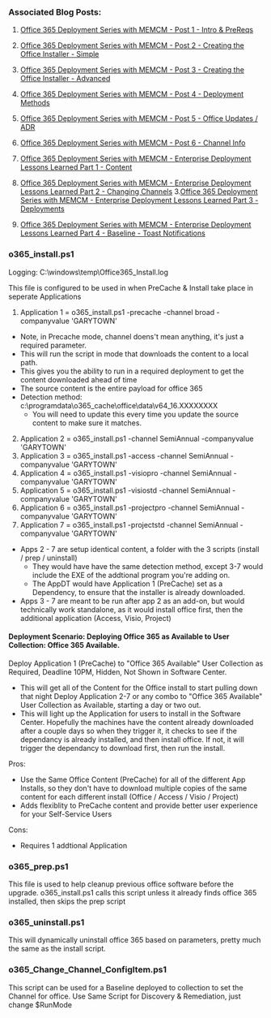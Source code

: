 
### Associated Blog Posts:
1. [Office 365 Deployment Series with MEMCM - Post 1 - Intro & PreReqs](https://www.recastsoftware.com/blog/office-365-deployment-series-post-1)
2. [Office 365 Deployment Series with MEMCM - Post 2 - Creating the Office Installer - Simple](https://www.recastsoftware.com/blog/office-365-deployment-series-post-2-creating-the-office-installer-simple)
3. [Office 365 Deployment Series with MEMCM - Post 3 - Creating the Office Installer - Advanced](https://www.recastsoftware.com/blog/office-365-deployment-series-post-3-creating-the-office-installer-advanced)
4. [Office 365 Deployment Series with MEMCM - Post 4 - Deployment Methods](https://www.recastsoftware.com/blog/office-365-deployment-series-post-4-deployment-methods)
5. [Office 365 Deployment Series with MEMCM - Post 5 - Office Updates / ADR](https://www.recastsoftware.com/blog/office-365-deployment-series-with-memcm-post-5-office-updates-adr)
6. [Office 365 Deployment Series with MEMCM - Post 6 - Channel Info](https://www.recastsoftware.com/blog/office-365-deployment-series-with-memcm-post-6-channel-info)

1. [Office 365 Deployment Series with MEMCM - Enterprise Deployment Lessons Learned Part 1 - Content](https://www.recastsoftware.com/blog/office-365-deployment-series-with-memcm-enterprise-deployment-lessons-learned-part-1)
2. [Office 365 Deployment Series with MEMCM - Enterprise Deployment Lessons Learned Part 2 - Changing Channels](https://www.recastsoftware.com/blog/office-365-deployment-series-with-memcm-enterprise-deployment-lessons-learned-part-2-changing-channels)
3.[Office 365 Deployment Series with MEMCM - Enterprise Deployment Lessons Learned Part 3 - Deployments](https://www.recastsoftware.com/blog/office-365-deployment-series-with-memcm-enterprise-deployment-lessons-learned-part-3-deployments)
4. [Office 365 Deployment Series with MEMCM - Enterprise Deployment Lessons Learned Part 4 - Baseline - Toast Notifications](https://www.recastsoftware.com/blog/office-365-deployment-series-with-memcm-enterprise-deployment-lessons-learned-part-4-toast-notifications)



### o365_install.ps1
Logging: C:\windows\temp\Office365_Install.log

This file is configured to be used in when PreCache & Install take place in seperate Applications

1. Application 1 = o365_install.ps1 -precache -channel broad -companyvalue 'GARYTOWN'
- Note, in Precache mode, channel doens't mean anything, it's just a required parameter.
- This will run the script in mode that downloads the content to a local path.
- This gives you the ability to run in a required deployment to get the content downloaded ahead of time
- The source content is the entire payload for office 365
- Detection method: c:\programdata\o365_cache\office\data\v64_16.XXXXXXXX
  - You will need to update this every time you update the source content to make sure it matches.
  
2. Application 2 = o365_install.ps1 -channel SemiAnnual -companyvalue 'GARYTOWN'
3. Application 3 = o365_install.ps1 -access -channel SemiAnnual -companyvalue 'GARYTOWN'
4. Application 4 = o365_install.ps1 -visiopro -channel SemiAnnual -companyvalue 'GARYTOWN'
5. Application 5 = o365_install.ps1 -visiostd -channel SemiAnnual -companyvalue 'GARYTOWN'
6. Application 6 = o365_install.ps1 -projectpro -channel SemiAnnual -companyvalue 'GARYTOWN'
7. Application 7 = o365_install.ps1 -projectstd -channel SemiAnnual -companyvalue 'GARYTOWN'

- Apps 2 - 7 are setup identical content, a folder with the 3 scripts (install / prep / uninstall)
  - They would have have the same detection method, except 3-7 would include the EXE of the addtional program you're adding on.
  - The AppDT would have Application 1 (PreCache) set as a Dependency, to ensure that the installer is already downloaded.
- Apps 3 - 7 are meant to be run after app 2 as an add-on, but would technically work standalone, as it would install office first, then the additional application (Access, Visio, Project)


#### Deployment Scenario:  Deploying Office 365 as Available to User Collection: Office 365 Available.

Deploy Application 1 (PreCache) to "Office 365 Available" User Collection as Required, Deadline 10PM, Hidden, Not Shown in Software Center.
 - This will get all of the Content for the Office install to start pulling down that night
Deploy Application 2-7 or any combo to "Office 365 Available" User Collection as Available, starting a day or two out.
 - This will light up the Application for users to install in the Software Center.  Hopefully the machines have the content already downloaded after a couple days so when they trigger it, it checks to see if the dependancy is already installed, and then install office.  If not, it will trigger the dependancy to download first, then run the install.
 
Pros:
- Use the Same Office Content (PreCache) for all of the different App Installs, so they don't have to download multiple copies of the same content for each different install (Office / Access / Visio / Project)
- Adds flexiblity to PreCache content and provide better user experience for your Self-Service Users

Cons:
- Requires 1 addtional Application


### o365_prep.ps1
This file is used to help cleanup previous office software before the upgrade.  o365_install.ps1 calls this script unless it already finds office 365 installed, then skips the prep script

### o365_uninstall.ps1
This will dynamically uninstall office 365 based on parameters, pretty much the same as the install script.

### o365_Change_Channel_ConfigItem.ps1
This script can be used for a Baseline deployed to collection to set the Channel for office.
Use Same Script for Discovery & Remediation, just change $RunMode
